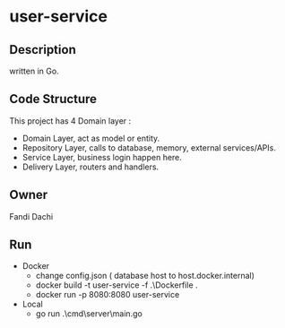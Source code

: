 # user-service

## Description
written in Go.

## Code Structure
This project has 4 Domain layer :

- Domain Layer, act as model or entity.
- Repository Layer, calls to database, memory, external services/APIs.
- Service Layer, business login happen here.
- Delivery Layer, routers and handlers.

## Owner
Fandi Dachi

## Run
 - Docker
    * change config.json ( database host to host.docker.internal)
    - docker build -t user-service -f .\Dockerfile .
    - docker run -p 8080:8080 user-service
 - Local
    - go run .\cmd\server\main.go